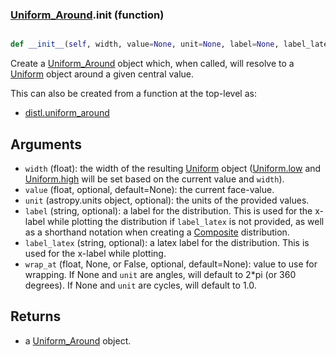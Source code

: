 ### [Uniform_Around](Uniform_Around.md).__init__ (function)


```py

def __init__(self, width, value=None, unit=None, label=None, label_latex=None, wrap_at=None, uniqueid=None)

```



Create a [Uniform_Around](Uniform_Around.md) object which, when called, will resolve
to a [Uniform](Uniform.md) object around a given central value.

This can also be created from a function at the top-level as:

* [distl.uniform_around](distl.uniform_around.md)

Arguments
--------------
* `width` (float): the width of the resulting [Uniform](Uniform.md) object ([Uniform.low](Uniform.low.md)
    and [Uniform.high](Uniform.high.md) will be set based on the current value and `width`).
* `value` (float, optional, default=None): the current face-value.
* `unit` (astropy.units object, optional): the units of the provided values.
* `label` (string, optional): a label for the distribution.  This is used
    for the x-label while plotting the distribution if `label_latex` is not provided,
    as well as a shorthand notation when creating a [Composite](Composite.md) distribution.
* `label_latex` (string, optional): a latex label for the distribution.  This is used
    for the x-label while plotting.
* `wrap_at` (float, None, or False, optional, default=None): value to
    use for wrapping.  If None and `unit` are angles, will default to
    2*pi (or 360 degrees).  If None and `unit` are cycles, will default
    to 1.0.

Returns
-----------
* a [Uniform_Around](Uniform_Around.md) object.

